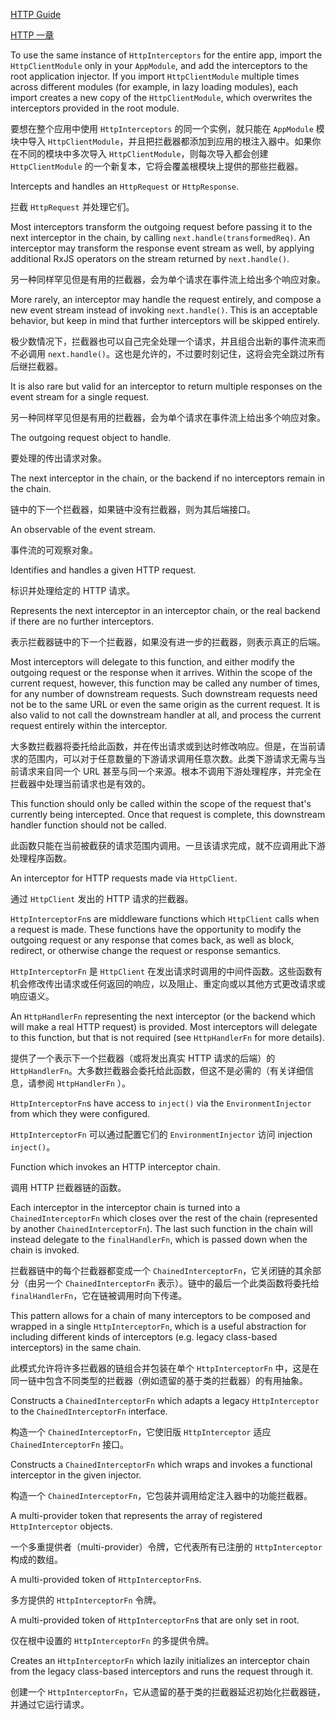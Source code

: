 [HTTP Guide](guide/http#intercepting-requests-and-responses)

[HTTP 一章](guide/http#intercepting-requests-and-responses)

To use the same instance of `HttpInterceptors` for the entire app, import the `HttpClientModule`
only in your `AppModule`, and add the interceptors to the root application injector.
If you import `HttpClientModule` multiple times across different modules \(for example, in lazy
loading modules\), each import creates a new copy of the `HttpClientModule`, which overwrites the
interceptors provided in the root module.

要想在整个应用中使用 `HttpInterceptors` 的同一个实例，就只能在 `AppModule` 模块中导入 `HttpClientModule`，并且把拦截器都添加到应用的根注入器中。如果你在不同的模块中多次导入 `HttpClientModule`，则每次导入都会创建 `HttpClientModule` 的一个新复本，它将会覆盖根模块上提供的那些拦截器。

Intercepts and handles an `HttpRequest` or `HttpResponse`.

拦截 `HttpRequest` 并处理它们。

Most interceptors transform the outgoing request before passing it to the
next interceptor in the chain, by calling `next.handle(transformedReq)`.
An interceptor may transform the
response event stream as well, by applying additional RxJS operators on the stream
returned by `next.handle()`.

另一种同样罕见但是有用的拦截器，会为单个请求在事件流上给出多个响应对象。

More rarely, an interceptor may handle the request entirely,
and compose a new event stream instead of invoking `next.handle()`. This is an
acceptable behavior, but keep in mind that further interceptors will be skipped entirely.

极少数情况下，拦截器也可以自己完全处理一个请求，并且组合出新的事件流来而不必调用 `next.handle()`。这也是允许的，不过要时刻记住，这将会完全跳过所有后继拦截器。

It is also rare but valid for an interceptor to return multiple responses on the
event stream for a single request.

另一种同样罕见但是有用的拦截器，会为单个请求在事件流上给出多个响应对象。

The outgoing request object to handle.

要处理的传出请求对象。

The next interceptor in the chain, or the backend
if no interceptors remain in the chain.

链中的下一个拦截器，如果链中没有拦截器，则为其后端接口。

An observable of the event stream.

事件流的可观察对象。

Identifies and handles a given HTTP request.

标识并处理给定的 HTTP 请求。

Represents the next interceptor in an interceptor chain, or the real backend if there are no
further interceptors.

表示拦截器链中的下一个拦截器，如果没有进一步的拦截器，则表示真正的后端。

Most interceptors will delegate to this function, and either modify the outgoing request or the
response when it arrives. Within the scope of the current request, however, this function may be
called any number of times, for any number of downstream requests. Such downstream requests need
not be to the same URL or even the same origin as the current request. It is also valid to not
call the downstream handler at all, and process the current request entirely within the
interceptor.

大多数拦截器将委托给此函数，并在传出请求或到达时修改响应。但是，在当前请求的范围内，可以对于任意数量的下游请求调用任意次数。此类下游请求无需与当前请求来自同一个 URL 甚至与同一个来源。根本不调用下游处理程序，并完全在拦截器中处理当前请求也是有效的。

This function should only be called within the scope of the request that's currently being
intercepted. Once that request is complete, this downstream handler function should not be
called.

此函数只能在当前被截获的请求范围内调用。一旦该请求完成，就不应调用此下游处理程序函数。

An interceptor for HTTP requests made via `HttpClient`.

通过 `HttpClient` 发出的 HTTP 请求的拦截器。

`HttpInterceptorFn`s are middleware functions which `HttpClient` calls when a request is made.
These functions have the opportunity to modify the outgoing request or any response that comes
back, as well as block, redirect, or otherwise change the request or response semantics.

`HttpInterceptorFn` 是 `HttpClient` 在发出请求时调用的中间件函数。这些函数有机会修改传出请求或任何返回的响应，以及阻止、重定向或以其他方式更改请求或响应语义。

An `HttpHandlerFn` representing the next interceptor \(or the backend which will make a real HTTP
request\) is provided. Most interceptors will delegate to this function, but that is not required
\(see `HttpHandlerFn` for more details\).

提供了一个表示下一个拦截器（或将发出真实 HTTP 请求的后端）的 `HttpHandlerFn`。大多数拦截器会委托给此函数，但这不是必需的（有关详细信息，请参阅 `HttpHandlerFn` ）。

`HttpInterceptorFn`s have access to `inject()` via the `EnvironmentInjector` from which they were
configured.

`HttpInterceptorFn` 可以通过配置它们的 `EnvironmentInjector` 访问 injection `inject()`。

Function which invokes an HTTP interceptor chain.

调用 HTTP 拦截器链的函数。

Each interceptor in the interceptor chain is turned into a `ChainedInterceptorFn` which closes
over the rest of the chain \(represented by another `ChainedInterceptorFn`\). The last such
function in the chain will instead delegate to the `finalHandlerFn`, which is passed down when
the chain is invoked.

拦截器链中的每个拦截器都变成一个 `ChainedInterceptorFn`，它关闭链的其余部分（由另一个 `ChainedInterceptorFn` 表示）。链中的最后一个此类函数将委托给 `finalHandlerFn`，它在链被调用时向下传递。

This pattern allows for a chain of many interceptors to be composed and wrapped in a single
`HttpInterceptorFn`, which is a useful abstraction for including different kinds of interceptors
\(e.g. legacy class-based interceptors\) in the same chain.

此模式允许将许多拦截器的链组合并包装在单个 `HttpInterceptorFn` 中，这是在同一链中包含不同类型的拦截器（例如遗留的基于类的拦截器）的有用抽象。

Constructs a `ChainedInterceptorFn` which adapts a legacy `HttpInterceptor` to the
`ChainedInterceptorFn` interface.

构造一个 `ChainedInterceptorFn`，它使旧版 `HttpInterceptor` 适应 `ChainedInterceptorFn` 接口。

Constructs a `ChainedInterceptorFn` which wraps and invokes a functional interceptor in the given
injector.

构造一个 `ChainedInterceptorFn`，它包装并调用给定注入器中的功能拦截器。

A multi-provider token that represents the array of registered
`HttpInterceptor` objects.

一个多重提供者（multi-provider）令牌，它代表所有已注册的 `HttpInterceptor` 构成的数组。

A multi-provided token of `HttpInterceptorFn`s.

多方提供的 `HttpInterceptorFn` 令牌。

A multi-provided token of `HttpInterceptorFn`s that are only set in root.

仅在根中设置的 `HttpInterceptorFn` 的多提供令牌。

Creates an `HttpInterceptorFn` which lazily initializes an interceptor chain from the legacy
class-based interceptors and runs the request through it.

创建一个 `HttpInterceptorFn`，它从遗留的基于类的拦截器延迟初始化拦截器链，并通过它运行请求。